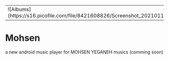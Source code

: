<table style="width:100%">
  <tr>
    <td>![Albums](https://s16.picofile.com/file/8421608826/Screenshot_20210116_203512_Mohsen.jpg)</td>
    <td>![Loading](https://s17.picofile.com/file/8421608784/Screenshot_20210116_203452_Mohsen.jpg)</td>
    <td>![Musics list](https://s17.picofile.com/file/8421608834/Screenshot_20210116_203518_Mohsen.jpg)</td>
    <td>![play music](https://s16.picofile.com/file/8421608876/Screenshot_20210116_203529_Mohsen.jpg)</td>
  </tr>
</table>

# Mohsen
a new android music player for MOHSEN YEGANEH musics (comming soon)




